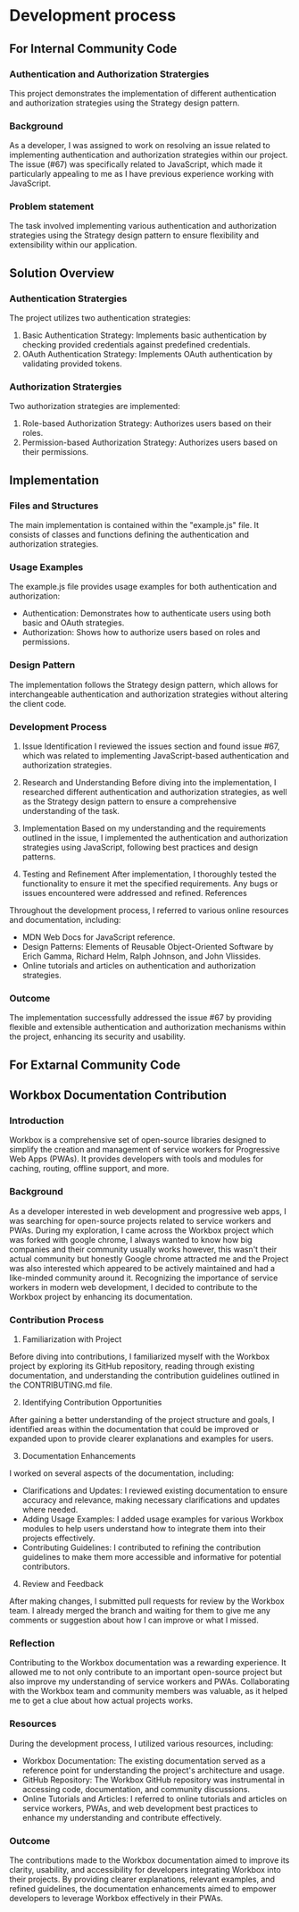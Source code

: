 # Development process
## For Internal Community Code

### Authentication and Authorization Stratergies
This project demonstrates the implementation of different authentication and authorization strategies using the Strategy design pattern.

### Background
As a developer, I was assigned to work on resolving an issue related to implementing authentication and authorization strategies within our project. The issue (#67) was specifically related to JavaScript, which made it particularly appealing to me as I have previous experience working with JavaScript.

### Problem statement
The task involved implementing various authentication and authorization strategies using the Strategy design pattern to ensure flexibility and extensibility within our application.

## Solution Overview
### Authentication Stratergies
The project utilizes two authentication strategies:
1. Basic Authentication Strategy: 
Implements basic authentication by checking provided credentials against predefined credentials.
2. OAuth Authentication Strategy: 
 Implements OAuth authentication by validating provided tokens.

### Authorization Stratergies
Two authorization strategies are implemented:
1. Role-based Authorization Strategy: Authorizes users based on their roles.
2. Permission-based Authorization Strategy: Authorizes users based on their permissions.

## Implementation
### Files and Structures
The main implementation is contained within the "example.js" file. It consists of classes and functions defining the authentication and authorization strategies.

### Usage Examples
The example.js file provides usage examples for both authentication and authorization:
   - Authentication: Demonstrates how to authenticate users using both basic and OAuth strategies.
   - Authorization: Shows how to authorize users based on roles and permissions.

### Design Pattern
The implementation follows the Strategy design pattern, which allows for interchangeable authentication and authorization strategies without altering the client code.

### Development Process
1. Issue Identification
I reviewed the issues section and found issue #67, which was related to implementing JavaScript-based authentication and authorization strategies.

2. Research and Understanding
Before diving into the implementation, I researched different authentication and authorization strategies, as well as the Strategy design pattern to ensure a comprehensive understanding of the task.

3. Implementation
Based on my understanding and the requirements outlined in the issue, I implemented the authentication and authorization strategies using JavaScript, following best practices and design patterns.

4. Testing and Refinement
After implementation, I thoroughly tested the functionality to ensure it met the specified requirements. Any bugs or issues encountered were addressed and refined.
References

Throughout the development process, I referred to various online resources and documentation, including:

   - MDN Web Docs for JavaScript reference.
   -  Design Patterns: Elements of Reusable Object-Oriented Software by Erich Gamma, Richard Helm, Ralph Johnson, and John Vlissides.
   - Online tutorials and articles on authentication and authorization strategies.

### Outcome
The implementation successfully addressed the issue #67 by providing flexible and extensible authentication and authorization mechanisms within the project, enhancing its security and usability.

## For Extarnal Community Code

## Workbox Documentation Contribution
### Introduction

Workbox is a comprehensive set of open-source libraries designed to simplify the creation and management of service workers for Progressive Web Apps (PWAs). It provides developers with tools and modules for caching, routing, offline support, and more.

### Background

As a developer interested in web development and progressive web apps, I was searching for open-source projects related to service workers and PWAs. During my exploration, I came across the Workbox project which was forked with google chrome, I always wanted to know how big companies and their community usually works however, this wasn't their actual community but honestly Google chrome attracted me and the Project was also interested which appeared to be actively maintained and had a like-minded community around it. Recognizing the importance of service workers in modern web development, I decided to contribute to the Workbox project by enhancing its documentation.

### Contribution Process

1. Familiarization with Project

Before diving into contributions, I familiarized myself with the Workbox project by exploring its GitHub repository, reading through existing documentation, and understanding the contribution guidelines outlined in the CONTRIBUTING.md file.

2. Identifying Contribution Opportunities

After gaining a better understanding of the project structure and goals, I identified areas within the documentation that could be improved or expanded upon to provide clearer explanations and examples for users.

3. Documentation Enhancements

I worked on several aspects of the documentation, including:

   - Clarifications and Updates: I reviewed existing documentation to ensure accuracy and relevance, making necessary clarifications and updates where needed.
   - Adding Usage Examples: I added usage examples for various Workbox modules to help users understand how to integrate them into their projects effectively.
   - Contributing Guidelines: I contributed to refining the contribution guidelines to make them more accessible and informative for potential contributors.

4. Review and Feedback

After making changes, I submitted pull requests for review by the Workbox team. I already merged the branch and waiting for them to give me any comments or suggestion about how I can improve or what I missed.


### Reflection

Contributing to the Workbox documentation was a rewarding experience. It allowed me to not only contribute to an important open-source project but also improve my understanding of service workers and PWAs. Collaborating with the Workbox team and community members was valuable, as it helped me to get a clue about how actual projects works.

### Resources

During the development process, I utilized various resources, including:

   - Workbox Documentation: The existing documentation served as a reference point for understanding the project's architecture and usage.
   - GitHub Repository: The Workbox GitHub repository was instrumental in accessing code, documentation, and community discussions.
   - Online Tutorials and Articles: I referred to online tutorials and articles on service workers, PWAs, and web development best practices to enhance my understanding and contribute effectively.

### Outcome

The contributions made to the Workbox documentation aimed to improve its clarity, usability, and accessibility for developers integrating Workbox into their projects. By providing clearer explanations, relevant examples, and refined guidelines, the documentation enhancements aimed to empower developers to leverage Workbox effectively in their PWAs.
